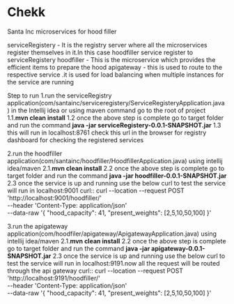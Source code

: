 # Chekk
Santa Inc microservices for hood filler

serviceRegistery - It is the registry server where all the microservices register themselves in it.In this case hoodfiller service register to serviceRegistery
hoodfiller - This is the microservice which provides the efficient items to prepare the hood 
apigateway -  this is used to route to the respective service .it is used for load balancing when multiple instances for the service are running


Step to run 
1.run the serviceRegistry application(com/santainc/serviceregistery/ServiceRegisteryApplication.java) in the Intellij idea or using maven command 
go to the root of project
1.1.**mvn clean install**
1.2 once the above step is complete go to target folder and run the command **java -jar serviceRegistery-0.0.1-SNAPSHOT.jar**
1.3 this will run in localhost:8761 check this url in the browser for registry dashboard for checking the registered services

2.run the hoodfiller application(com/santainc/hoodfiller/HoodfillerApplication.java) using intellij idea/maven
2.1.**mvn clean install**
2.2 once the above step is complete go to target folder and run the command **java -jar hoodfiller-0.0.1-SNAPSHOT.jar**
2.3 once the service is up and running use the below curl to test the service will run in localhost:9001
curl::
curl --location --request POST 'http://localhost:9001/hoodfiller/' \
--header 'Content-Type: application/json' \
--data-raw '{ 
  "hood_capacity": 41, 
  "present_weights": [2,5,10,50,100]
}'

3.run the apigateway application(com/hoodfiler/apigateway/ApigatewayApplication.java) using intellij idea/maven
2.1.**mvn clean install**
2.2 once the above step is complete go to target folder and run the command **java -jar apigateway-0.0.1-SNAPSHOT.jar**
2.3 once the service is up and running use the below curl to test the service will run in localhost:9191.now all the request will be routed through the api gateway
curl::
curl --location --request POST 'http://localhost:9191/hoodfiller/' \
--header 'Content-Type: application/json' \
--data-raw '{ 
  "hood_capacity": 41, 
  "present_weights": [2,5,10,50,100]
}'
